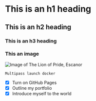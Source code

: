 # This is an h1 heading
## This is an h2 heading
### This is an h3 heading

### This an image
![Image of The Lion of Pride, Escanor](https://wallpapercave.com/wp/wp4984993.png)

```shell
Multipass launch docker
```
- [x] Turn on GitHub Pages
- [x] Outline my portfolio
- [x] Introduce myself to the world
